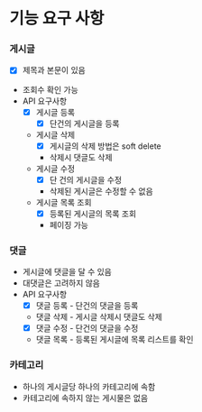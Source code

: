 # 기능 요구 사항

### 게시글

- [x] 제목과 본문이 있음
- 조회수 확인 가능
- API 요구사항
    - [x] 게시글 등록
      - [x] 단건의 게시글을 등록
    - 게시글 삭제
      - [x] 게시글의 삭제 방법은 soft delete
      - 삭제시 댓글도 삭제
    - 게시글 수정 
      - [x] 단 건의 게시글을 수정
      - 삭제된 게시글은 수정할 수 없음
    - 게시글 목록 조회
      - [x] 등록된 게시글의 목록 조회 
      - 페이징 가능

### 댓글

- 게시글에 댓글을 달 수 있음
- 대댓글은 고려하지 않음
- API 요구사항
    - [x] 댓글 등록 - 단건의 댓글을 등록
    - 댓글 삭제 - 게시글 삭제시 댓글도 삭제
    - [x] 댓글 수정 - 단건의 댓글을 수정
    - 댓글 목록 - 등록된 게시글에 목록 리스트를 확인

### 카테고리

- 하나의 게시글당 하나의 카테고리에 속함
- 카테고리에 속하지 않는 게시물은 없음